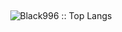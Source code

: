 <br> <p align="center"> <img src="https://github-readme-stats-git-masterrstaa-rickstaa/api/top-langs/?username=Black996&layout=compact&langs_count=6&theme=tokyonight&hide=html,css,Dockerfile,scss" alt="Black996 :: Top Langs" /> </p>

